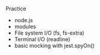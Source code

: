 Practice

- node.js
- modules
- File system I/O (fs, fs-extra)
- Terminal I/O (readline)
- basic mocking with jest.spyOn()
